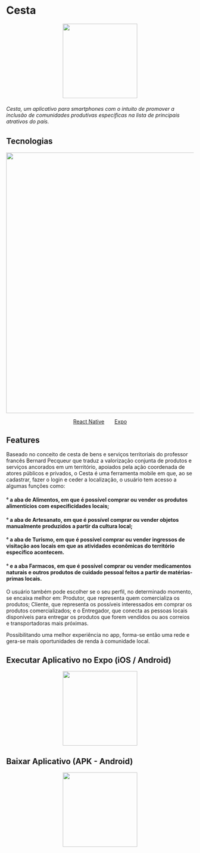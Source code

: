 <h1> Cesta </h1>

<p align="center">
<img width="200" height="auto" src="https://i.imgur.com/kIyMyrw.png"/> 
 </p>
<h6> Cesta, um aplicativo para smartphones com o intuito de promover a inclusão de comunidades produtivas específicas na lista de principais atrativos do país. </h6>

## Tecnologias

<div>
<p align="center">
<img width="700" heigth="auto" src="https://www.hammermarketing.com/wp-content/uploads/sites/2/2020/11/react-native_large.jpg"/> 
 </p>
</div>
<p align="center">
 <a href="https://reactnative.dev/">React Native</a> &nbsp &nbsp &nbsp <a href="https://expo.io/">Expo</a>

## Features

Baseado no conceito de cesta de bens e serviços territoriais do professor francês Bernard Pecqueur que traduz a valorização conjunta de produtos e serviços ancorados em um território, apoiados pela ação coordenada de atores públicos e privados, o Cesta é uma ferramenta mobile em que, ao se cadastrar, fazer o login e ceder a localização, o usuário tem acesso a algumas funções como:

<h4> ° a aba de Alimentos, em que é possível comprar ou vender os produtos alimentícios com especificidades locais;</h4>

<h4> ° a aba de Artesanato, em que é possível comprar ou vender objetos manualmente produzidos a partir da cultura local; </h4>

<h4> ° a aba de Turismo, em que é possível comprar ou vender ingressos de visitação aos locais em que as atividades econômicas do território específico acontecem. </h4>

<h4> ° e a aba Farmacos, em que é possível comprar ou vender medicamentos naturais e outros produtos de cuidado pessoal feitos a partir de matérias-primas locais. </h4>

O usuário também pode escolher se o seu perfil, no determinado momento, se encaixa melhor em:
Produtor, que representa quem comercializa os produtos;
Cliente, que representa os possíveis interessados em comprar os produtos comercializados;
e o Entregador, que conecta as pessoas locais disponíveis para entregar os produtos que forem vendidos ou aos correios e transportadoras mais próximas.

Possibilitando uma melhor experiência no app, forma-se então uma rede e gera-se mais oportunidades de renda à comunidade local.

## Executar Aplicativo no Expo (iOS / Android)

<p align="center">
<img width="200" height="auto" src="https://i.imgur.com/NgERfjz.png"/> 
 </p>

## Baixar Aplicativo (APK - Android)

<p align="center">
<img width="200" height="auto" src="https://i.imgur.com/ihwYJLO.png"/> 
 </p>

